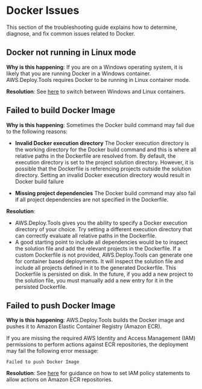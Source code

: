# Docker  Issues
This section of the troubleshooting guide explains how to determine, diagnose, and fix common issues related to Docker.

## Docker not running in Linux mode

**Why is this happening**: If you are on a Windows operating system, it is likely that you are running Docker in a Windows container. AWS.Deploy.Tools requires Docker to be running in Linux container mode.

**Resolution**: See [here](https://docs.docker.com/desktop/windows/#switch-between-windows-and-linux-containers) to switch between Windows and Linux containers.

## Failed to build Docker Image

**Why is this happening**:
Sometimes the Docker build command may fail due to the following reasons:

* **Invalid Docker execution directory**
The Docker execution directory is the working directory for the Docker build command and this is where all relative paths in the Dockerfile are resolved from. By default, the execution directory is set to the project solution directory. However, it is possible that the Dockerfile is referencing projects outside the solution directory. Setting an invalid Docker execution directory would result in Docker build failure

* **Missing project dependencies**
The Docker build command may also fail if all project dependencies are not specified in the Dockerfile. 

**Resolution**:

* AWS.Deploy.Tools gives you the ability to specify a Docker execution directory of your choice. Try setting a different execution directory that can correctly evaluate all relative paths in the Dockerfile.
* A good starting point to include all dependencies would be to inspect the solution file and add the relevant projects in the Dockerfile. If a custom Dockerfile is not provided, AWS.Deploy.Tools can generate one for container based deployments. It will inspect the solution file and include all projects defined in it to the generated Dockerfile. This Dockerfile is persisted on disk. In the future, if you add a new project to the solution file, you must manually add a new entry for it in the persisted Dockerfile.

## Failed to push Docker Image
**Why is this happening**: AWS.Deploy.Tools builds the Docker image and pushes it to Amazon Elastic Container Registry (Amazon ECR). 

If you are missing the required AWS Identity and Access Management (IAM) permissions to perform actions against ECR repositories, the deployment may fail the following error message:

```
Failed to push Docker Image
```
**Resolution**: See [here](https://docs.aws.amazon.com/AmazonECR/latest/userguide/repository-policy-examples.html) for guidance on how to set IAM policy statements to allow actions on Amazon ECR repositories.